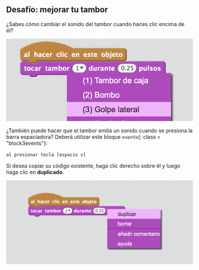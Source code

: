 ## Desafío: mejorar tu tambor

¿Sabes cómo cambiar el sonido del tambor cuando haces clic encima de él?

![captura de pantalla](images/band-drum-sound.png)

¿También puede hacer que el tambor emita un sonido cuando se presiona la barra espaciadora? Deberá utilizar este bloque `evento`{: class = "block3events"}:

```blocks3
al presionar tecla [espacio v]
```

Si desea copiar su código existente, haga clic derecho sobre él y luego haga clic en **duplicado**.

![screenshot](images/band-duplicate-code.png)
